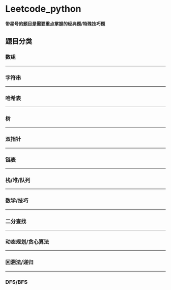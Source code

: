 # Leetcode_python

**带星号的题目是需要重点掌握的经典题/特殊技巧题**

## 题目分类

### 数组  

***

### 字符串  

***

### 哈希表

***

### 树

*** 

### 双指针

***

### 链表

***

### 栈/堆/队列

***

### 数学/技巧  

***

### 二分查找

***

### 动态规划/贪心算法  

*** 

### 回溯法/递归  

***

### DFS/BFS

